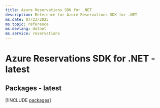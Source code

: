 ```yaml
---
title: Azure Reservations SDK for .NET
description: Reference for Azure Reservations SDK for .NET
ms.date: 07/23/2025
ms.topic: reference
ms.devlang: dotnet
ms.service: reservations
---
```

# Azure Reservations SDK for .NET - latest
## Packages - latest
[!INCLUDE [packages](reservations-index.md)]